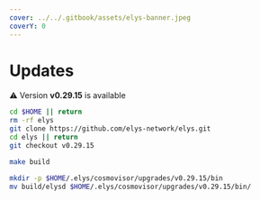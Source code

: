 ```yaml
---
cover: ../../.gitbook/assets/elys-banner.jpeg
coverY: 0
---
```


# Updates

⚠️ Version **v0.29.15** is available

```bash
cd $HOME || return
rm -rf elys
git clone https://github.com/elys-network/elys.git
cd elys || return
git checkout v0.29.15

make build

mkdir -p $HOME/.elys/cosmovisor/upgrades/v0.29.15/bin
mv build/elysd $HOME/.elys/cosmovisor/upgrades/v0.29.15/bin/
```
